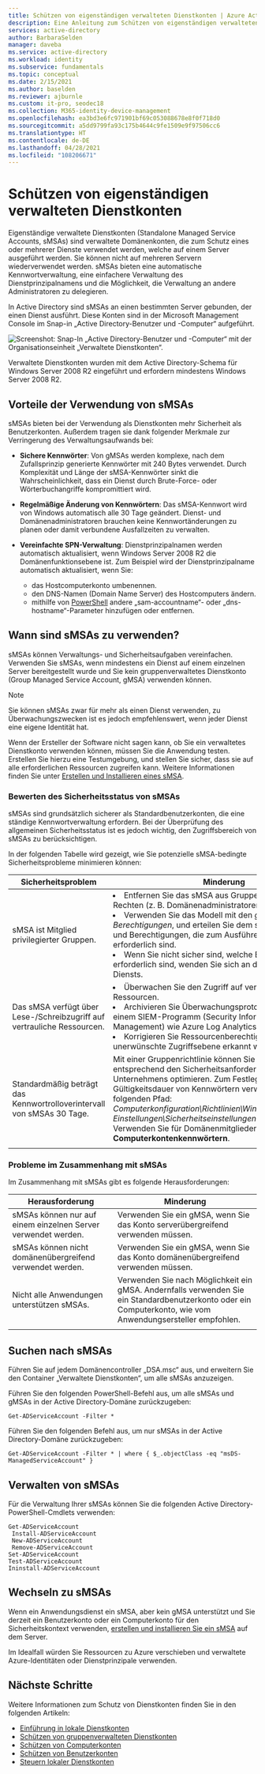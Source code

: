```yaml
---
title: Schützen von eigenständigen verwalteten Dienstkonten | Azure Active Directory
description: Eine Anleitung zum Schützen von eigenständigen verwalteten Dienstkonten.
services: active-directory
author: BarbaraSelden
manager: daveba
ms.service: active-directory
ms.workload: identity
ms.subservice: fundamentals
ms.topic: conceptual
ms.date: 2/15/2021
ms.author: baselden
ms.reviewer: ajburnle
ms.custom: it-pro, seodec18
ms.collection: M365-identity-device-management
ms.openlocfilehash: ea3bd3e6fc971901bf69c053088678e8f0f718d0
ms.sourcegitcommit: a5dd9799fa93c175b4644c9fe1509e9f97506cc6
ms.translationtype: HT
ms.contentlocale: de-DE
ms.lasthandoff: 04/28/2021
ms.locfileid: "108206671"
---
```

# <a name="secure-standalone-managed-service-accounts"></a>Schützen von eigenständigen verwalteten Dienstkonten

Eigenständige verwaltete Dienstkonten (Standalone Managed Service Accounts, sMSAs) sind verwaltete Domänenkonten, die zum Schutz eines oder mehrerer Dienste verwendet werden, welche auf einem Server ausgeführt werden. Sie können nicht auf mehreren Servern wiederverwendet werden. sMSAs bieten eine automatische Kennwortverwaltung, eine einfachere Verwaltung des Dienstprinzipalnamens und die Möglichkeit, die Verwaltung an andere Administratoren zu delegieren. 

In Active Directory sind sMSAs an einen bestimmten Server gebunden, der einen Dienst ausführt. Diese Konten sind in der Microsoft Management Console im Snap-in „Active Directory-Benutzer und -Computer“ aufgeführt.

![Screenshot: Snap-In „Active Directory-Benutzer und -Computer“ mit der Organisationseinheit „Verwaltete Dienstkonten“.](./media/securing-service-accounts/secure-standalone-msa-image-1.png)

Verwaltete Dienstkonten wurden mit dem Active Directory-Schema für Windows Server 2008 R2 eingeführt und erfordern mindestens Windows Server 2008 R2. 

## <a name="benefits-of-using-smsas"></a>Vorteile der Verwendung von sMSAs

sMSAs bieten bei der Verwendung als Dienstkonten mehr Sicherheit als Benutzerkonten. Außerdem tragen sie dank folgender Merkmale zur Verringerung des Verwaltungsaufwands bei:

* **Sichere Kennwörter**: Von gMSAs werden komplexe, nach dem Zufallsprinzip generierte Kennwörter mit 240 Bytes verwendet. Durch Komplexität und Länge der sMSA-Kennwörter sinkt die Wahrscheinlichkeit, dass ein Dienst durch Brute-Force- oder Wörterbuchangriffe kompromittiert wird.

* **Regelmäßige Änderung von Kennwörtern**: Das sMSA-Kennwort wird von Windows automatisch alle 30 Tage geändert. Dienst- und Domänenadministratoren brauchen keine Kennwortänderungen zu planen oder damit verbundene Ausfallzeiten zu verwalten.

* **Vereinfachte SPN-Verwaltung**: Dienstprinzipalnamen werden automatisch aktualisiert, wenn Windows Server 2008 R2 die Domänenfunktionsebene ist. Zum Beispiel wird der Dienstprinzipalname automatisch aktualisiert, wenn Sie:
   * das Hostcomputerkonto umbenennen.  
   * den DNS-Namen (Domain Name Server) des Hostcomputers ändern.  
   * mithilfe von [PowerShell](/powershell/module/activedirectory/set-adserviceaccount) andere „sam-accountname“- oder „dns-hostname“-Parameter hinzufügen oder entfernen.

## <a name="when-to-use-smsas"></a>Wann sind sMSAs zu verwenden?

sMSAs können Verwaltungs- und Sicherheitsaufgaben vereinfachen. Verwenden Sie sMSAs, wenn mindestens ein Dienst auf einem einzelnen Server bereitgestellt wurde und Sie kein gruppenverwaltetes Dienstkonto (Group Managed Service Account, gMSA) verwenden können. 

> [!NOTE] 
> Sie können sMSAs zwar für mehr als einen Dienst verwenden, zu Überwachungszwecken ist es jedoch empfehlenswert, wenn jeder Dienst eine eigene Identität hat. 

Wenn der Ersteller der Software nicht sagen kann, ob Sie ein verwaltetes Dienstkonto verwenden können, müssen Sie die Anwendung testen. Erstellen Sie hierzu eine Testumgebung, und stellen Sie sicher, dass sie auf alle erforderlichen Ressourcen zugreifen kann. Weitere Informationen finden Sie unter [Erstellen und Installieren eines sMSA](/archive/blogs/askds/managed-service-accounts-understanding-implementing-best-practices-and-troubleshooting).

### <a name="assess-the-security-posture-of-smsas"></a>Bewerten des Sicherheitsstatus von sMSAs

sMSAs sind grundsätzlich sicherer als Standardbenutzerkonten, die eine ständige Kennwortverwaltung erfordern. Bei der Überprüfung des allgemeinen Sicherheitsstatus ist es jedoch wichtig, den Zugriffsbereich von sMSAs zu berücksichtigen.

In der folgenden Tabelle wird gezeigt, wie Sie potenzielle sMSA-bedingte Sicherheitsprobleme minimieren können:

| Sicherheitsproblem| Minderung |
| - | - |
| sMSA ist Mitglied privilegierter Gruppen. | <li>Entfernen Sie das sMSA aus Gruppen mit erhöhten Rechten (z. B. Domänenadministratoren).<li>Verwenden Sie das Modell mit den *geringsten Berechtigungen*, und erteilen Sie dem sMSA nur die Rechte und Berechtigungen, die zum Ausführen der Dienste erforderlich sind.<li>Wenn Sie nicht sicher sind, welche Berechtigungen erforderlich sind, wenden Sie sich an den Ersteller des Diensts. |
| Das sMSA verfügt über Lese-/Schreibzugriff auf vertrauliche Ressourcen. | <li>Überwachen Sie den Zugriff auf vertrauliche Ressourcen.<li>Archivieren Sie Überwachungsprotokolle zur Analyse in einem SIEM-Programm (Security Information and Event Management) wie Azure Log Analytics oder Azure Sentinel.<li>Korrigieren Sie Ressourcenberechtigungen, wenn eine unerwünschte Zugriffsebene erkannt wird. |
| Standardmäßig beträgt das Kennwortrolloverintervall von sMSAs 30 Tage. | Mit einer Gruppenrichtlinie können Sie die Dauer entsprechend den Sicherheitsanforderungen des Unternehmens optimieren. Zum Festlegen der Gültigkeitsdauer von Kennwörtern verwenden Sie den folgenden Pfad:<br>*Computerkonfiguration\Richtlinien\Windows-Einstellungen\Sicherheitseinstellungen\Sicherheitsoptionen*. Verwenden Sie für Domänenmitglieder **Maximalalter von Computerkontenkennwörtern**. |
| | |



### <a name="challenges-with-smsas"></a>Probleme im Zusammenhang mit sMSAs

Im Zusammenhang mit sMSAs gibt es folgende Herausforderungen:

| Herausforderung| Minderung |
| - | - |
| sMSAs können nur auf einem einzelnen Server verwendet werden. | Verwenden Sie ein gMSA, wenn Sie das Konto serverübergreifend verwenden müssen. |
| sMSAs können nicht domänenübergreifend verwendet werden. | Verwenden Sie ein gMSA, wenn Sie das Konto domänenübergreifend verwenden müssen. |
| Nicht alle Anwendungen unterstützen sMSAs. | Verwenden Sie nach Möglichkeit ein gMSA. Andernfalls verwenden Sie ein Standardbenutzerkonto oder ein Computerkonto, wie vom Anwendungsersteller empfohlen. |
| | |


## <a name="find-smsas"></a>Suchen nach sMSAs

Führen Sie auf jedem Domänencontroller „DSA.msc“ aus, und erweitern Sie den Container „Verwaltete Dienstkonten“, um alle sMSAs anzuzeigen. 

Führen Sie den folgenden PowerShell-Befehl aus, um alle sMSAs und gMSAs in der Active Directory-Domäne zurückzugeben: 

`Get-ADServiceAccount -Filter *`

Führen Sie den folgenden Befehl aus, um nur sMSAs in der Active Directory-Domäne zurückzugeben:

`Get-ADServiceAccount -Filter * | where { $_.objectClass -eq "msDS-ManagedServiceAccount" }`

## <a name="manage-smsas"></a>Verwalten von sMSAs

Für die Verwaltung Ihrer sMSAs können Sie die folgenden Active Directory-PowerShell-Cmdlets verwenden:

`Get-ADServiceAccount`  
` Install-ADServiceAccount`  
` New-ADServiceAccount`  
` Remove-ADServiceAccount`  
`Set-ADServiceAccount`  
`Test-ADServiceAccount`  
`Ininstall-ADServiceAccount`

## <a name="move-to-smsas"></a>Wechseln zu sMSAs

Wenn ein Anwendungsdienst ein sMSA, aber kein gMSA unterstützt und Sie derzeit ein Benutzerkonto oder ein Computerkonto für den Sicherheitskontext verwenden, [erstellen und installieren Sie ein sMSA](/archive/blogs/askds/managed-service-accounts-understanding-implementing-best-practices-and-troubleshooting) auf dem Server. 

Im Idealfall würden Sie Ressourcen zu Azure verschieben und verwaltete Azure-Identitäten oder Dienstprinzipale verwenden.

## <a name="next-steps"></a>Nächste Schritte

Weitere Informationen zum Schutz von Dienstkonten finden Sie in den folgenden Artikeln:

* [Einführung in lokale Dienstkonten](service-accounts-on-premises.md)  
* [Schützen von gruppenverwalteten Dienstkonten](service-accounts-group-managed.md)  
* [Schützen von Computerkonten](service-accounts-computer.md)  
* [Schützen von Benutzerkonten](service-accounts-user-on-premises.md)  
* [Steuern lokaler Dienstkonten](service-accounts-govern-on-premises.md)
